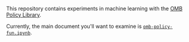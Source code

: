 This repository contains experiments in machine learning with the
[OMB Policy Library][].

Currently, the main document you'll want to examine is
[`omb-policy-fun.ipynb`](omb-policy-fun.ipynb).

[OMB Policy Library]: https://github.com/18F/omb-eregs

